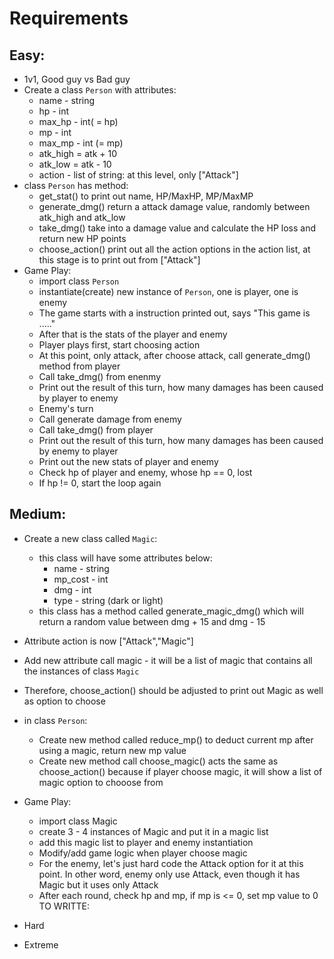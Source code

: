 # Requirements

## Easy:  
- 1v1, Good guy vs Bad guy
- Create a class ```Person``` with attributes:   
    - name - string  
    - hp - int  
    - max_hp - int( = hp)  
    - mp - int  
    - max_mp - int (= mp)  
    - atk_high = atk + 10  
    - atk_low = atk - 10  
    - action - list of string: at this level, only ["Attack"]    
- class ```Person``` has method:  
    - get_stat() to print out name, HP/MaxHP, MP/MaxMP  
    - generate_dmg() return a attack damage value, randomly between atk_high and atk_low  
    - take_dmg() take into a damage value and calculate the HP loss and return new HP points  
    - choose_action() print out all the action options in the action list, at this stage is to print out from ["Attack"]  
- Game Play:  
    - import class ```Person```  
    - instantiate(create) new instance of ```Person```, one is player, one is enemy  
    - The game starts with a instruction printed out, says "This game is ....."  
    - After that is the stats of the player and enemy  
    - Player plays first, start choosing action  
    - At this point, only attack, after choose attack, call generate_dmg() method from player  
    - Call take_dmg() from enenmy  
    - Print out the result of this turn, how many damages has been caused by player to enemy  
    - Enemy's turn  
    - Call generate damage from enemy  
    - Call take_dmg() from player  
    - Print out the result of this turn, how many damages has been caused by enemy to player  
    - Print out the new stats of player and enemy  
    - Check hp of player and enemy, whose hp == 0, lost  
    - If hp != 0, start the loop again  

## Medium:
- Create a new class called ```Magic```:  
    - this class will have some attributes below:  
        - name - string
        - mp_cost - int
        - dmg - int
        - type - string (dark or light)
    - this class has a method called generate_magic_dmg() which will return a random value between dmg + 15 and dmg - 15  

- Attribute action is now ["Attack","Magic"]  
- Add new attribute call magic - it will be a list of magic that contains all the instances of class ```Magic```
- Therefore, choose_action() should be adjusted to print out Magic as well as option to choose  
- in class ```Person```:  
    - Create new method called reduce_mp() to deduct current mp after using a magic, return new mp value
    - Create new method call choose_magic() acts the same as choose_action() because if player choose magic, it will show a list of magic option to chooose from  
- Game Play:
    - import class Magic
    - create 3 - 4 instances of Magic and put it in a magic list
    - add this magic list to player and enemy instantiation
    - Modify/add game logic when player choose magic
    - For the enemy, let's just hard code the Attack option for it at this point. In other word, enemy only use Attack, even though it has Magic but it uses only Attack
    - After each round, check hp and mp, if mp is <= 0, set mp value to 0  
TO WRITTE:  
- Hard  
- Extreme
